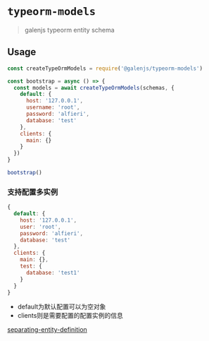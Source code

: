 # `typeorm-models`

> galenjs typeorm entity schema

## Usage

```javascript
const createTypeOrmModels = require('@galenjs/typeorm-models')

const bootstrap = async () => {
  const models = await createTypeOrmModels(schemas, {
    default: {
      host: '127.0.0.1',
      username: 'root',
      password: 'alfieri',
      database: 'test'
    },
    clients: {
      main: {}
    }
  })
}

bootstrap()

```

### 支持配置多实例

```js
{
  default: {
    host: '127.0.0.1',
    user: 'root',
    password: 'alfieri',
    database: 'test'
  },
  clients: {
    main: {},
    test: {
      database: 'test1'
    }
  }
}
```

* default为默认配置可以为空对象
* clients则是需要配置的配置实例的信息

[separating-entity-definition](https://typeorm.io/#/separating-entity-definition)
